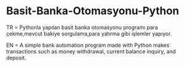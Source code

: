 # Basit-Banka-Otomasyonu-Python 


TR = 
Pythonla yapılan basit banka otomasyonu programı para çekme,mevcut bakiye sorgulama,para yatırma gibi işlemler yapıyor.


EN = 
A simple bank automation program made with Python makes transactions such as money withdrawal, current balance inquiry, and deposit.
